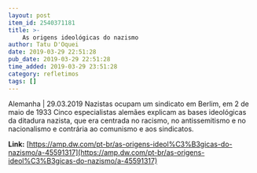 ```yaml
---
layout: post
item_id: 2540371181
title: >-
    As origens ideológicas do nazismo
author: Tatu D'Oquei
date: 2019-03-29 22:51:28
pub_date: 2019-03-29 22:51:28
time_added: 2019-03-29 23:51:28
category: refletimos
tags: []
---
```


Alemanha | 29.03.2019 Nazistas ocupam um sindicato em Berlim, em 2 de maio de 1933 Cinco especialistas alemães explicam as bases ideológicas da ditadura nazista, que era centrada no racismo, no antissemitismo e no nacionalismo e contrária ao comunismo e aos sindicatos.

**Link:** [https://amp.dw.com/pt-br/as-origens-ideol%C3%B3gicas-do-nazismo/a-45591317](https://amp.dw.com/pt-br/as-origens-ideol%C3%B3gicas-do-nazismo/a-45591317)

